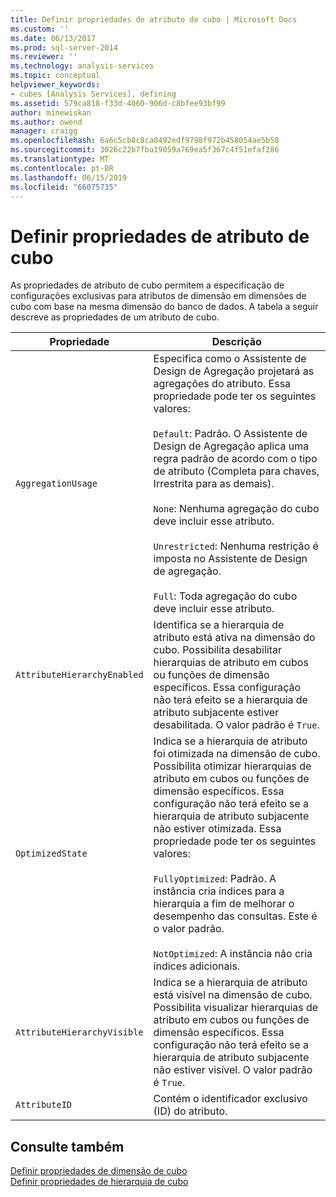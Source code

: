```yaml
---
title: Definir propriedades de atributo de cubo | Microsoft Docs
ms.custom: ''
ms.date: 06/13/2017
ms.prod: sql-server-2014
ms.reviewer: ''
ms.technology: analysis-services
ms.topic: conceptual
helpviewer_keywords:
- cubes [Analysis Services], defining
ms.assetid: 579ca818-f33d-4060-906d-c8bfee93bf99
author: minewiskan
ms.author: owend
manager: craigg
ms.openlocfilehash: 6a6c5cb8c8ca0492edf9798f972b458054ae5b58
ms.sourcegitcommit: 3026c22b7fba19059a769ea5f367c4f51efaf286
ms.translationtype: MT
ms.contentlocale: pt-BR
ms.lasthandoff: 06/15/2019
ms.locfileid: "66075735"
---
```

# <a name="define-cube-attribute-properties"></a>Definir propriedades de atributo de cubo
  As propriedades de atributo de cubo permitem a especificação de configurações exclusivas para atributos de dimensão em dimensões de cubo com base na mesma dimensão do banco de dados. A tabela a seguir descreve as propriedades de um atributo de cubo.  
  
|Propriedade|Descrição|  
|--------------|-----------------|  
|`AggregationUsage`|Especifica como o Assistente de Design de Agregação projetará as agregações do atributo. Essa propriedade pode ter os seguintes valores:<br /><br /> `Default`: Padrão. O Assistente de Design de Agregação aplica uma regra padrão de acordo com o tipo de atributo (Completa para chaves, Irrestrita para as demais).<br /><br /> `None`: Nenhuma agregação do cubo deve incluir esse atributo.<br /><br /> `Unrestricted`: Nenhuma restrição é imposta no Assistente de Design de agregação.<br /><br /> `Full`: Toda agregação do cubo deve incluir esse atributo.|  
|`AttributeHierarchyEnabled`|Identifica se a hierarquia de atributo está ativa na dimensão do cubo. Possibilita desabilitar hierarquias de atributo em cubos ou funções de dimensão específicos. Essa configuração não terá efeito se a hierarquia de atributo subjacente estiver desabilitada. O valor padrão é `True`.|  
|`OptimizedState`|Indica se a hierarquia de atributo foi otimizada na dimensão de cubo. Possibilita otimizar hierarquias de atributo em cubos ou funções de dimensão específicos. Essa configuração não terá efeito se a hierarquia de atributo subjacente não estiver otimizada. Essa propriedade pode ter os seguintes valores:<br /><br /> `FullyOptimized`: Padrão. A instância cria índices para a hierarquia a fim de melhorar o desempenho das consultas. Este é o valor padrão.<br /><br /> `NotOptimized`: A instância não cria índices adicionais.|  
|`AttributeHierarchyVisible`|Indica se a hierarquia de atributo está visível na dimensão de cubo. Possibilita visualizar hierarquias de atributo em cubos ou funções de dimensão específicos. Essa configuração não terá efeito se a hierarquia de atributo subjacente não estiver visível. O valor padrão é `True`.|  
|`AttributeID`|Contém o identificador exclusivo (ID) do atributo.|  
  
## <a name="see-also"></a>Consulte também  
 [Definir propriedades de dimensão de cubo](define-cube-dimension-properties.md)   
 [Definir propriedades de hierarquia de cubo](define-cube-hierarchy-properties.md)  
  
  
